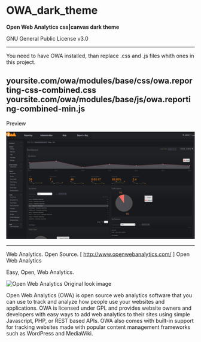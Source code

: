 # OWA_dark_theme
**Open Web Analytics css|canvas dark theme**

GNU General Public License v3.0

------------------------------------------------------------------------------------------------------
You need to have OWA installed, than replace .css and .js files whith ones in this project.

yoursite.com/owa/modules/base/css/owa.reporting-css-combined.css
yoursite.com/owa/modules/base/js/owa.reporting-combined-min.js
------------------------------------------------------------------------------------------------------

Preview

![dark theme look preview open web analytics website css javascript](https://raw.githubusercontent.com/extreme64/OWA_dark_theme/master/3WkOxI.jpg)



------------------------------------------------------------------------------------------------------
Web Analytics. Open Source. [ http://www.openwebanalytics.com/ ]
Open Web Analytics

Easy, Open, Web Analytics.

![Open Web Analytics Original look image](http://www.openwebanalytics.com/wp-content/uploads/2006/02/owa_home_feature-300x275.jpg)

Open Web Analytics (OWA) is open source web analytics software that you can use to track and analyze how people use your websites and applications. OWA is licensed under GPL and provides website owners and developers with easy ways to add web analytics to their sites using simple Javascript, PHP, or REST based APIs. OWA also comes with built-in support for tracking websites made with popular content management frameworks such as WordPress and MediaWiki.
      
